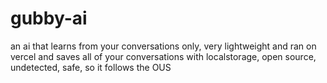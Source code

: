 # gubby-ai

an ai that learns from your conversations only, very lightweight and ran on vercel and saves all of your conversations with localstorage, open source, undetected, safe, so it follows the OUS
